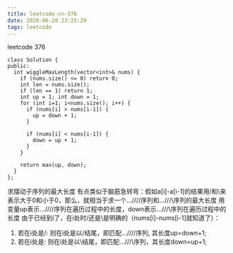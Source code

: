 ```yaml
---
title: leetcode-cn-376
date: 2020-06-28 23:25:29
tags: leetcode
---
```

leetcode 376
```
class Solution {
public:
  int wiggleMaxLength(vector<int>& nums) {
    if (nums.size() <= 0) return 0;
    int len = nums.size();
    if (len == 1) return 1;
    int up = 1; int down = 1;
    for (int i=1; i<nums.size(); i++) {
      if (nums[i] > nums[i-1]) {
        up = down + 1;
      }

      if (nums[i] < nums[i-1]) {
        down = up + 1;
      }
    }

    return max(up, down);
  }
};
```
求摆动子序列的最大长度
有点类似于脑筋急转弯：假如a[i]-a[i-1]的结果用/和\来表示大于0和小于0，那么，就相当于求一个.../\/\/\/序列和.../\/\/\序列的最大长度
用变量up表示.../\/\/\/序列在遍历过程中的长度，down表示.../\/\/\序列在遍历过程中的长度
由于已经到i了，在i处时/还是\是明确的（nums[i]-nums[i-1]就知道了）：
1. 若在i处是/: 则在i处是以/结尾，即匹配.../\/\/\/序列, 其长度up=down+1; 
2. 若在i处是\: 则在i处是以\结尾，即匹配.../\/\/\序列，其长度down=up+1;